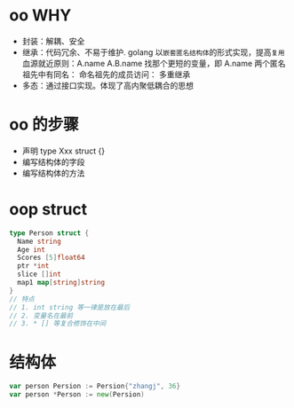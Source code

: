 # oo WHY

* 封装：解耦、安全
* 继承：代码冗余、不易于维护. golang 以`嵌套匿名结构体`的形式实现，提高`复用`
        血源就近原则：A.name A.B.name 找那个更短的变量，即 A.name
        两个匿名祖先中有同名：
        命名祖先的成员访问：
        多重继承
* 多态：通过接口实现。体现了高内聚低耦合的思想

# oo 的步骤

* 声明 type Xxx struct {}
* 编写结构体的字段
* 编写结构体的方法

# oop struct

```go
type Person struct {
  Name string
  Age int
  Scores [5]float64
  ptr *int
  slice []int
  map1 map[string]string
}
// 特点 
// 1. int string 等一律是放在最后
// 2. 变量名在最前
// 3. * [] 等复合修饰在中间
```

# 结构体

```go
var person Persion := Persion{"zhangj", 36}
var person *Person := new(Persion)
```

